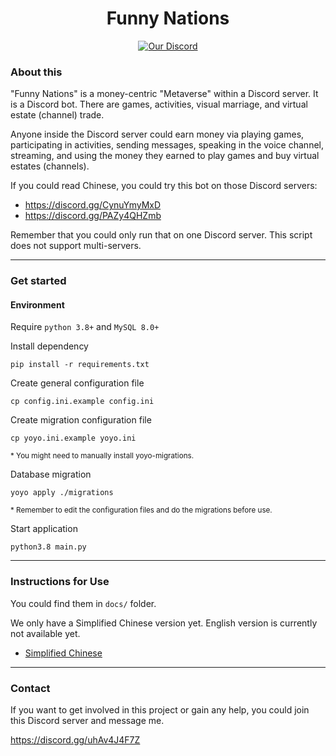 <div align="center">
    <h1>Funny Nations</h1>
</div>
<div align="center">
    <a href="https://discord.gg/uhAv4J4F7Z"><img src="https://img.shields.io/badge/Chat-Discord-7289da" alt="Our Discord"></a>
</div>

<div>
    <h3>About this</h3>
    <p>
        "Funny Nations" is a money-centric "Metaverse" within a Discord server. It is a Discord bot. There are games, activities, visual marriage, and virtual estate (channel) trade. 
    </p>
    <p>
        Anyone inside the Discord server could earn money via playing games, participating in activities, sending messages, speaking in the voice channel, streaming, and using the money they earned to play games and buy virtual estates (channels).
    </p>
    <p>
        If you could read Chinese, you could try this bot on those Discord servers: 
    </p>
    <ul>
        <li><a href="https://discord.gg/CynuYmyMxD">https://discord.gg/CynuYmyMxD</a></li>
        <li><a href="https://discord.gg/PAZy4QHZmb">https://discord.gg/PAZy4QHZmb</a></li>
    </ul>
    <p>
        Remember that you could only run that on one Discord server. This script does not support multi-servers. 
    </p>
</div>
<hr/>
<div>
    <h3>Get started</h3>
    <h4>Environment</h4>
    <p>Require <code>python 3.8+</code> and <code>MySQL 8.0+</code></p>
    <p>Install dependency</p>
    <pre><code>pip install -r requirements.txt</code></pre>
    <p>Create general configuration file</p>
    <pre><code>cp config.ini.example config.ini</code></pre>
    <p>Create migration configuration file</p>
    <pre><code>cp yoyo.ini.example yoyo.ini</code></pre>
    <p style="font-size: smaller">* You might need to manually install yoyo-migrations. </p>
    <p>Database migration</p>
    <pre><code>yoyo apply ./migrations</code></pre>
    <p style="font-size: smaller">* Remember to edit the configuration files and do the migrations before use.</p>
    <p>Start application</p>
    <pre><code>python3.8 main.py</code></pre>
</div>
<hr/>
<div>
    <h3>Instructions for Use</h3>
    <p>You could find them in <code>docs/</code> folder. </p>
    <p>We only have a Simplified Chinese version yet. English version is currently not available yet. </p>
    <ul>
        <li><a href="docs/InstructionsForUse_SimplifiedChinese.md">Simplified Chinese</a></li>
    </ul>
</div>
<hr/>
<div>
    <h3>Contact</h3>
    <p>If you want to get involved in this project or gain any help, you could join this Discord server and message me. </p>
    <p><a href="https://discord.gg/uhAv4J4F7Z">https://discord.gg/uhAv4J4F7Z</a></p>
</div>

